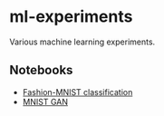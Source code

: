 # ml-experiments
Various machine learning experiments.

## Notebooks
- [Fashion-MNIST classification](https://github.com/czyzi0/ml-experiments/blob/master/notebooks/fashion-mnist-classification.ipynb)
- [MNIST GAN](https://github.com/czyzi0/ml-experiments/blob/master/notebooks/mnist-gan.ipynb)
